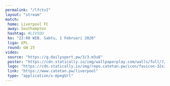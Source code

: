 ```yaml
---
permalink: "/lfctv2"
layout: "stream"
match:
 home: Liverpool FC
 away: Southampton
 hashtag: #LIVSOU
 ko: "22:00 WIB. Sabtu, 1 Februari 2020"
 liga: EPL
 round: GW 25
video:
 source: "https://g.dailysport.pw/3/3.m3u8"
 poster: "https://cdn.statically.io/img/wallpaperplay.com/walls/full/7/1/1/324254.jpg?w=720&quality=60&format=webp"
 logo: "https://cdn.statically.io/img/repo.catetan.pw/icon/favicon-32x32.png"
 link: "https://www.catetan.pw/liverpool"
 type: "application/x-mpegUrl"
---
```

